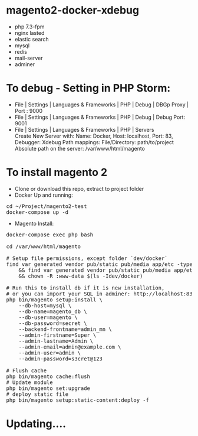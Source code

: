 # magento2-docker-xdebug

- php 7.3-fpm
- nginx lasted
- elastic search
- mysql
- redis
- mail-server
- adminer


# To debug - Setting in PHP Storm:
- File | Settings | Languages & Frameworks | PHP | Debug | DBGp Proxy | Port : 9000
- File | Settings | Languages & Frameworks | PHP | Debug | Debug Port: 9001
- File | Settings | Languages & Frameworks | PHP | Servers  
  Create New Server with: Name: Docker, Host: localhost, Port: 83, Debugger: Xdebug
  Path mappings: 
    File/Directory: path/to/project 
    Absolute path on the server: /var/www/html/magento

# To install magento 2
- Clone or download this repo, extract to project folder
- Docker Up and running:
<pre>
cd ~/Project/magento2-test  
docker-compose up -d  
</pre>
- Magento Install:

<pre>
docker-compose exec php bash  

cd /var/www/html/magento

# Setup file permissions, except folder `dev/docker`
find var generated vendor pub/static pub/media app/etc -type f -exec chmod g+w {} + \
    && find var generated vendor pub/static pub/media app/etc -type d -exec chmod g+ws {} + \
    && chown -R :www-data $(ls -Idev/docker)

# Run this to install db if it is new installation,
# or you can import your SQL in adminer: http://localhost:83
php bin/magento setup:install \
    --db-host=mysql \
    --db-name=magento_db \
    --db-user=magento \
    --db-password=secret \
    --backend-frontname=admin_mn \
    --admin-firstname=Super \
    --admin-lastname=Admin \
    --admin-email=admin@example.com \
    --admin-user=admin \
    --admin-password=s3cret@123
  
# Flush cache
php bin/magento cache:flush
# Update module
php bin/magento set:upgrade
# deploy static file
php bin/magento setup:static-content:deploy -f
</pre>

# Updating....
